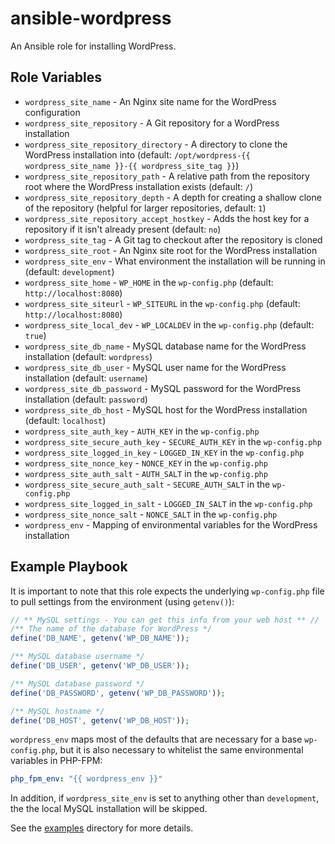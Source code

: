 # ansible-wordpress

An Ansible role for installing WordPress.

## Role Variables

- `wordpress_site_name` - An Nginx site name for the WordPress configuration
- `wordpress_site_repository` - A Git repository for a WordPress installation
- `wordpress_site_repository_directory` - A directory to clone the WordPress installation into (default: `/opt/wordpress-{{ wordpress_site_name }}-{{ wordpress_site_tag }}`)
- `wordpress_site_repository_path` - A relative path from the repository root where the WordPress installation exists (default: `/`)
- `wordpress_site_repository_depth` - A depth for creating a shallow clone of the repository (helpful for larger repositories, default: `1`)
- `wordpress_site_repository_accept_hostkey` - Adds the host key for a repository if it isn't already present (default: `no`)
- `wordpress_site_tag` - A Git tag to checkout after the repository is cloned
- `wordpress_site_root` - An Nginx site root for the WordPress installation
- `wordpress_site_env` - What environment the installation will be running in (default: `development`)
- `wordpress_site_home` - `WP_HOME` in the `wp-config.php` (default: `http://localhost:8080`)
- `wordpress_site_siteurl` - `WP_SITEURL` in the `wp-config.php` (default: `http://localhost:8080`)
- `wordpress_site_local_dev` - `WP_LOCALDEV` in the `wp-config.php` (default: `true`)
- `wordpress_site_db_name` - MySQL database name for the WordPress installation (default: `wordpress`)
- `wordpress_site_db_user` - MySQL user name for the WordPress installation (default: `username`)
- `wordpress_site_db_password` - MySQL password for the WordPress installation (default: `password`)
- `wordpress_site_db_host` - MySQL host for the WordPress installation (default: `localhost`)
- `wordpress_site_auth_key` - `AUTH_KEY` in the `wp-config.php`
- `wordpress_site_secure_auth_key` - `SECURE_AUTH_KEY` in the `wp-config.php`
- `wordpress_site_logged_in_key` - `LOGGED_IN_KEY` in the `wp-config.php`
- `wordpress_site_nonce_key` - `NONCE_KEY` in the `wp-config.php`
- `wordpress_site_auth_salt` - `AUTH_SALT` in the `wp-config.php`
- `wordpress_site_secure_auth_salt` - `SECURE_AUTH_SALT` in the `wp-config.php`
- `wordpress_site_logged_in_salt` - `LOGGED_IN_SALT` in the `wp-config.php`
- `wordpress_site_nonce_salt` - `NONCE_SALT` in the `wp-config.php`
- `wordpress_env` - Mapping of environmental variables for the WordPress installation

## Example Playbook

It is important to note that this role expects the underlying `wp-config.php` file to pull settings from the environment (using `getenv()`):

```php
// ** MySQL settings - You can get this info from your web host ** //
/** The name of the database for WordPress */
define('DB_NAME', getenv('WP_DB_NAME'));

/** MySQL database username */
define('DB_USER', getenv('WP_DB_USER'));

/** MySQL database password */
define('DB_PASSWORD', getenv('WP_DB_PASSWORD'));

/** MySQL hostname */
define('DB_HOST', getenv('WP_DB_HOST'));
```

`wordpress_env` maps most of the defaults that are necessary for a base `wp-config.php`, but it is also necessary to whitelist the same environmental variables in PHP-FPM:

```yaml
php_fpm_env: "{{ wordpress_env }}"
```

In addition, if `wordpress_site_env` is set to anything other than `development`, the the local MySQL installation will be skipped.

See the [examples](./examples/) directory for more details.
